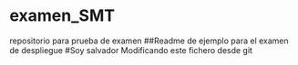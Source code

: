 # examen_SMT
repositorio para prueba de examen
##Readme de ejemplo para el examen de despliegue
#Soy salvador Modificando este fichero desde git
